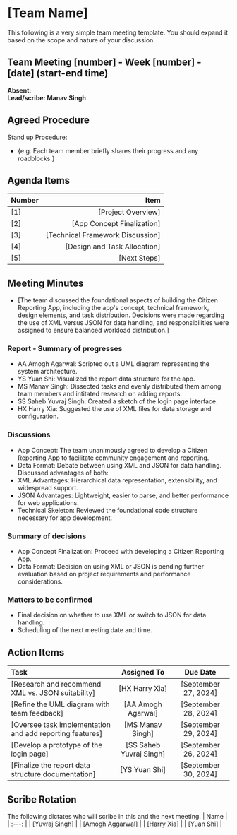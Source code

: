 # [Team Name]
This following is a very simple team meeting template. You should expand it based on the scope and nature of your discussion.

## Team Meeting [number] - Week [number] - [date] (start-end time)
**Absent:**
<br>
**Lead/scribe: Manav Singh**

## Agreed Procedure
Stand up Procedure: 
- {e.g. Each team member briefly shares their progress and any roadblocks.}


## Agenda Items
| Number   |        Item |
|:---------|------------:|
| [1] | [Project Overview] |
| [2] | [App Concept Finalization] |
| [3] | [Technical Framework Discussion] |
| [4] | [Design and Task Allocation] |
| [5] | [Next Steps] |


## Meeting Minutes
- [The team discussed the foundational aspects of building the Citizen Reporting App, including the app's concept, technical framework, design elements, and task distribution. Decisions were made regarding the use of XML versus JSON for data handling, and responsibilities were assigned to ensure balanced workload distribution.]

### Report - Summary of progresses
- AA Amogh Agarwal: Scripted out a UML diagram representing the system architecture.
- YS Yuan Shi: Visualized the report data structure for the app.
- MS Manav Singh: Dissected tasks and evenly distributed them among team members and intitated research on adding reports.
- SS Saheb Yuvraj Singh: Created a sketch of the login page interface.
- HX Harry Xia: Suggested the use of XML files for data storage and configuration.

### Discussions
- App Concept: The team unanimously agreed to develop a Citizen Reporting App to facilitate community engagement and reporting.
- Data Format: Debate between using XML and JSON for data handling. Discussed advantages of both:
- XML Advantages: Hierarchical data representation, extensibility, and widespread support.
- JSON Advantages: Lightweight, easier to parse, and better performance for web applications.
- Technical Skeleton: Reviewed the foundational code structure necessary for app development.

### Summary of decisions
- App Concept Finalization: Proceed with developing a Citizen Reporting App.
- Data Format: Decision on using XML or JSON is pending further evaluation based on project requirements and performance considerations.

### Matters to be confirmed
- Final decision on whether to use XML or switch to JSON for data handling.
- Scheduling of the next meeting date and time.


## Action Items
| Task                                   | Assigned To |  Due Date  |
|:---------------------------------------|:-----------:|:----------:|
| [Research and recommend XML vs. JSON suitability]                               |  [HX Harry Xia]   | [September 27, 2024] |
| [Refine the UML diagram with team feedback]                               |  [AA Amogh Agarwal]   | [September 28, 2024] |
| [Oversee task implementation and add reporting features]                               |  [MS Manav Singh]   | [September 29, 2024] |
| [Develop a prototype of the login page]                               |  [SS Saheb Yuvraj Singh]   | [September 26, 2024] |
| [Finalize the report data structure documentation]                               |  [YS Yuan Shi]   | [September 30, 2024] |


## Scribe Rotation
The following dictates who will scribe in this and the next meeting.
| Name |
| :---: |
| [Yuvraj Singh] |
| [Amogh Aggarwal] |
| [Harry Xia] |
| [Yuan Shi] |
